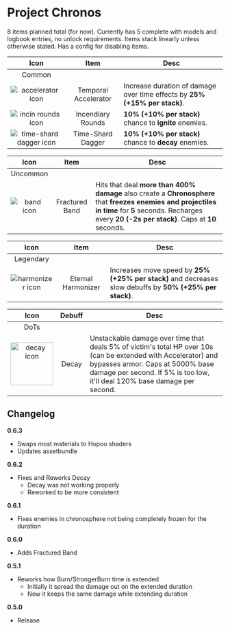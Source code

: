 # Project Chronos

8 items planned total (for now). Currently has 5 complete with models and logbook entries, no unlock requirements. Items stack linearly unless otherwise stated. Has a config for disabling items.

|                                  Icon                                   |         Item         | Desc                                                                       |
| :---------------------------------------------------------------------: | :------------------: | -------------------------------------------------------------------------- |
|                                 Common                                  |                      |                                                                            |
| ![accelerator icon](https://i.ibb.co/7Q4ry8L/tex-Accelerator-Icon.png)  | Temporal Accelerator | Increase duration of damage over time effects by **25% (+15% per stack)**. |
| ![incin rounds icon](https://i.ibb.co/Q8BtxKb/tex-Incendiary-Icon.png)  |  Incendiary Rounds   | **10% (+10% per stack)** chance to **ignite** enemies.                     |
| ![time-shard dagger icon](https://i.ibb.co/k9w54fM/tex-Dagger-Icon.png) |  Time-Shard Dagger   | **10% (+10% per stack)** chance to **decay** enemies.                      |

|                           Icon                           |      Item      | Desc                                                                                                                                                                                                        |
| :------------------------------------------------------: | :------------: | ----------------------------------------------------------------------------------------------------------------------------------------------------------------------------------------------------------- |
|                         Uncommon                         |                |                                                                                                                                                                                                             |
| ![band icon](https://i.ibb.co/0CTrWYv/tex-Band-Icon.png) | Fractured Band | Hits that deal **more than 400% damage** also create a **Chronosphere** that **freezes enemies and projectiles in time** for **5** seconds. Recharges every **20 (-2s per stack)**. Caps at **10** seconds. |

|                                 Icon                                 |        Item        | Desc                                                                                                     |
| :------------------------------------------------------------------: | :----------------: | -------------------------------------------------------------------------------------------------------- |
|                              Legendary                               |                    |                                                                                                          |
| ![harmonizer icon](https://i.ibb.co/BftrpSn/tex-Harmonizer-Icon.png) | Eternal Harmonizer | Increases move speed by **25% (+25% per stack)** and decreases slow debuffs by **50% (+25% per stack)**. |

|                                         Icon                                         | Debuff | Desc                                                                                                                                                                                                                            |
| :----------------------------------------------------------------------------------: | :----: | ------------------------------------------------------------------------------------------------------------------------------------------------------------------------------------------------------------------------------- |
|                                         DoTs                                         |        |                                                                                                                                                                                                                                 |
| <img src="https://i.ibb.co/sqWXx6k/bd-Decay-Icon.png" alt="decay icon" width="100"/> | Decay  | Unstackable damage over time that deals 5% of victim's total HP over 10s (can be extended with Accelerator) and bypasses armor. Caps at 5000% base damage per second. If 5% is too low, it'll deal 120% base damage per second. |

## Changelog

**0.6.3**

- Swaps most materials to Hopoo shaders
- Updates assetbundle

**0.6.2**

- Fixes and Reworks Decay
  - Decay was not working properly
  - Reworked to be more consistent

**0.6.1**

- Fixes enemies in chronosphere not being completely frozen for the duration

**0.6.0**

- Adds Fractured Band

**0.5.1**

- Reworks how Burn/StrongerBurn time is extended
  - Initially it spread the damage out on the extended duration
  - Now it keeps the same damage while extending duration

**0.5.0**

- Release
